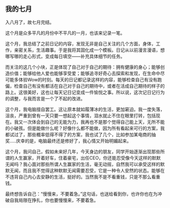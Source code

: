 ## 我的七月

入八月了，故七月完结。

这个月是众多平凡的月份中不平凡的一月，也该来记录一笔。

这个月，我总结了之前日记的内容，发现无非是自己关注的几个方面，身体，工作，亲密关系，生活趣事。于是我将其固化成一个模板。日记从以前漫言漫语，想哪写哪的走心形式，变成每日填空——补充具体细节的任务。

而关注的这几个小块，正是体现了自己对于自己的期待：拥有健康的身心；能够创造价值；能够给他人爱也能够享受爱；能够追寻好奇心去探索和发现，在生命中尽可能多体验Wow的时刻。每天的日记都记录这样的内容，能够检查自己有没有跑偏，检查自己有没有都活在自己对于自己的期待中，或者在活成自己期待的样子的路上。这很美好，这也让每天记日记变成一件愉悦之事。所以说，这次记日记行为的调整，与我而言是一个了不起的改进。

这个月，我电脑擅自罢工。这让原本就如履薄冰的生活，更加窘迫。我一度失落，沮丧，严重到曾有一天只要一想起这个事情，泪水就止不住在眼里打转，包括现在。我又一次体会到自己的无能为力，我再也不是那个觉得自己能上天，无所不能的小破孩。但是能做什么呢？好像什么都不能做，因为所有看起来可行的方案，我都试过了，那些概率低得不得了的方案，我也试了几个，比如参加某电商的抽奖.....庆幸的是，电脑最终还是修好了，我心情又开始明媚起来。

这个月，我问自己，假如未来好几年，今天身边的朋友，同学开始逐渐出现那些所谓的人生赢家，开着好车，住着豪宅，出任CEO，你还能忍受像今天这样的默默无闻吗？我心面对那些所谓人生赢家的生活，毫无动摇，自然我可以承受这样的默默无闻，而且我不觉得这种默默无闻需要忍受，它是一种令人安然的状态。能够在不违背自己内心去安静的生活，挺好的。当然我不是不看重钱，只是不那么看重钱。

最终想告诉自己：“慢慢来，不要着急。”这句话，也送给看到你，也许你也在为冲破自我局限在挣扎，你也要慢慢来，不要着急。







